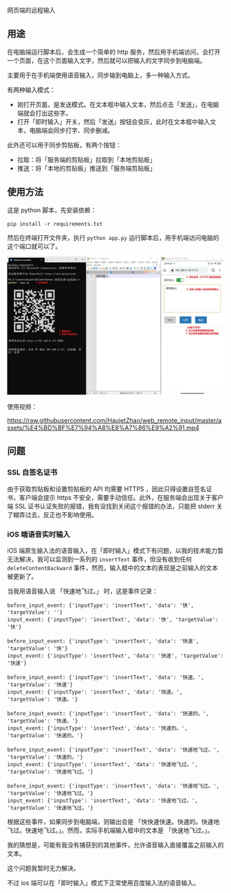 网页端的远程输入

## 用途

在电脑端运行脚本后，会生成一个简单的 http 服务，然后用手机端访问，会打开一个页面，在这个页面输入文字，然后就可以把输入的文字同步到电脑端。

主要用于在手机端使用语音输入，同步输到电脑上，多一种输入方式。

有两种输入模式：

- 刚打开页面，是发送模式。在文本框中输入文本，然后点击「发送」，在电脑端就会打出这些字。
- 打开「即时输入」开关，然后「发送」按钮会变灰，此时在文本框中输入文本，电脑端会同步打字、同步删减。

此外还可以用于同步剪贴板，有两个按钮：

- 拉取：将「服务端的剪贴板」拉取到「本地剪贴板」
- 推送：将「本地的剪贴板」推送到「服务端剪贴板」

## 使用方法

这是 python 脚本，先安装依赖：

```
pip install -r requirements.txt
```

然后在终端打开文件夹，执行 `python app.py` 运行脚本后，用手机端访问电脑的这个端口就可以了。



![使用界面](assets/使用界面.jpg)



使用视频：

https://raw.githubusercontent.com/HaujetZhao/web_remote_input/master/assets/%E4%BD%BF%E7%94%A8%E8%A7%86%E9%A2%91.mp4

## 问题

### SSL 自签名证书

由于获取剪贴板和设置剪贴板的 API 均需要 HTTPS ，因此只得设置自签名证书，客户端会提示 https 不安全，需要手动信任。此外，在服务端会出现关于客户端 SSL 证书认证失败的报错，我有没找到关闭这个报错的办法，只能把 stderr 关了糊弄过去，反正也不影响使用。

### iOS 端语音实时输入

iOS 端原生输入法的语音输入，在「即时输入」模式下有问题，以我的技术能力暂无法解决，我可以监测到一系列的 `insertText` 事件，但没有收到任何 `deleteContentBackward` 事件，然而，输入框中的文本的表现是之前输入的文本被更新了。

当我用语音输入说 「快速地飞过。」 时，这是事件记录：

```
before_input_event: {'inputType': 'insertText', 'data': '快', 'targetValue': ''}
input_event: {'inputType': 'insertText', 'data': '快', 'targetValue': '快'}

before_input_event: {'inputType': 'insertText', 'data': '快速', 'targetValue': '快'}
input_event: {'inputType': 'insertText', 'data': '快速', 'targetValue': '快速'}

before_input_event: {'inputType': 'insertText', 'data': '快速。', 'targetValue': '快速'}
input_event: {'inputType': 'insertText', 'data': '快速。', 'targetValue': '快速。'}

before_input_event: {'inputType': 'insertText', 'data': '快速的。', 'targetValue': '快速。'}
input_event: {'inputType': 'insertText', 'data': '快速的。', 'targetValue': '快速的。'}

before_input_event: {'inputType': 'insertText', 'data': '快速地飞过。', 'targetValue': '快速的。'}
input_event: {'inputType': 'insertText', 'data': '快速地飞过。', 'targetValue': '快速地飞过。'}

before_input_event: {'inputType': 'insertText', 'data': '快速地飞过。', 'targetValue': '快速地飞过。'}
input_event: {'inputType': 'insertText', 'data': '快速地飞过。', 'targetValue': '快速地飞过。'}
```

根据这些事件，如果同步到电脑端，则输出会是 「快快速快速。快速的。快速地飞过。快速地飞过。」。然而，实际手机端输入框中的文本是 「快速地飞过。」。

我的猜想是，可能有我没有捕获到的其他事件，允许语音输入直接覆盖之前输入的文本。

这个问题我暂时无力解决。

不过 ios 端可以在「即时输入」模式下正常使用百度输入法的语音输入。
